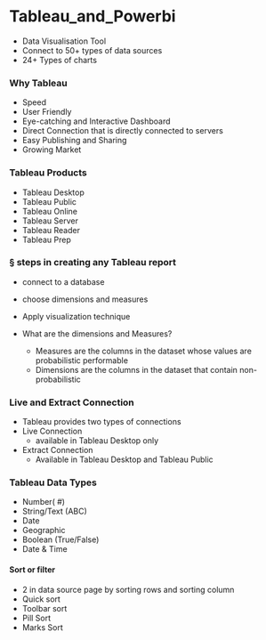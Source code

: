 # Tableau_and_Powerbi
- Data Visualisation Tool
- Connect to 50+ types of data sources
- 24+ Types of charts

### Why Tableau
- Speed
- User Friendly
- Eye-catching and Interactive Dashboard
- Direct Connection that is directly connected to servers
- Easy Publishing and Sharing
- Growing Market

### Tableau Products
- Tableau Desktop
- Tableau Public
- Tableau Online
- Tableau Server
- Tableau Reader
- Tableau Prep
### § steps in creating any Tableau report
- connect to a database
- choose dimensions and measures
- Apply visualization technique

- What are the dimensions and Measures?
  - Measures are the columns in the dataset whose values are probabilistic performable
  -  Dimensions are the columns in the dataset that contain non-probabilistic

### Live and Extract Connection
- Tableau provides two types of connections
- Live Connection
  - available in Tableau Desktop only
- Extract Connection
  - Available in Tableau Desktop and Tableau Public

### Tableau Data Types
- Number( #)
- String/Text (ABC)
- Date
- Geographic
- Boolean (True/False)
- Date & Time
#### Sort or filter 
- 2 in data source page by sorting rows and sorting column
- Quick sort
- Toolbar sort
- Pill Sort
- Marks Sort














